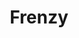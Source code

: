 ---
title: "Frenzy"
year: 1972
rating: 4
stars: "★★★★"
liked: true
rewatched: false
permalink: "frenzy/1"
watched_on: 2024-12-25
---